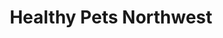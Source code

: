 ---
title: "Healthy Pets Northwest"
url: /portland/healthy-pets-northwest-northeast-alberta-street/
shop: pet
---
